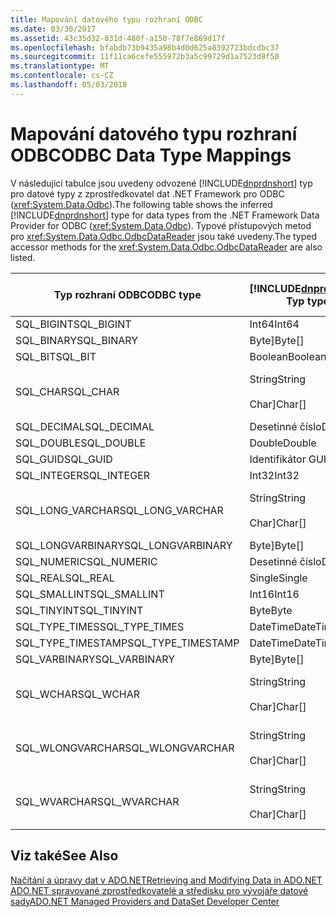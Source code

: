 ```yaml
---
title: Mapování datového typu rozhraní ODBC
ms.date: 03/30/2017
ms.assetid: 43c35d32-831d-480f-a150-78f7e869d17f
ms.openlocfilehash: bfabdb73b9435a98b4d0d625a8392723bdcdbc37
ms.sourcegitcommit: 11f11ca6cefe555972b3a5c99729d1a7523d8f50
ms.translationtype: MT
ms.contentlocale: cs-CZ
ms.lasthandoff: 05/03/2018
---
```

# <a name="odbc-data-type-mappings"></a><span data-ttu-id="b8b0b-102">Mapování datového typu rozhraní ODBC</span><span class="sxs-lookup"><span data-stu-id="b8b0b-102">ODBC Data Type Mappings</span></span>
<span data-ttu-id="b8b0b-103">V následující tabulce jsou uvedeny odvozené [!INCLUDE[dnprdnshort](../../../../includes/dnprdnshort-md.md)] typ pro datové typy z zprostředkovatel dat .NET Framework pro ODBC (<xref:System.Data.Odbc>).</span><span class="sxs-lookup"><span data-stu-id="b8b0b-103">The following table shows the inferred [!INCLUDE[dnprdnshort](../../../../includes/dnprdnshort-md.md)] type for data types from the .NET Framework Data Provider for ODBC (<xref:System.Data.Odbc>).</span></span> <span data-ttu-id="b8b0b-104">Typové přístupových metod pro <xref:System.Data.Odbc.OdbcDataReader> jsou také uvedeny.</span><span class="sxs-lookup"><span data-stu-id="b8b0b-104">The typed accessor methods for the <xref:System.Data.Odbc.OdbcDataReader> are also listed.</span></span>  
  
|<span data-ttu-id="b8b0b-105">Typ rozhraní ODBC</span><span class="sxs-lookup"><span data-stu-id="b8b0b-105">ODBC type</span></span>|[!INCLUDE[dnprdnshort](../../../../includes/dnprdnshort-md.md)]<span data-ttu-id="b8b0b-106"> Typ</span><span class="sxs-lookup"><span data-stu-id="b8b0b-106"> type</span></span>|[!INCLUDE[dnprdnshort](../../../../includes/dnprdnshort-md.md)]<span data-ttu-id="b8b0b-107"> typy přistupujícího objektu</span><span class="sxs-lookup"><span data-stu-id="b8b0b-107"> typed accessor</span></span>|  
|---------------|----------------------------------------------------------------------|--------------------------------------------------------------------------------|  
|<span data-ttu-id="b8b0b-108">SQL_BIGINT</span><span class="sxs-lookup"><span data-stu-id="b8b0b-108">SQL_BIGINT</span></span>|<span data-ttu-id="b8b0b-109">Int64</span><span class="sxs-lookup"><span data-stu-id="b8b0b-109">Int64</span></span>|<span data-ttu-id="b8b0b-110">GetInt64()</span><span class="sxs-lookup"><span data-stu-id="b8b0b-110">GetInt64()</span></span>|  
|<span data-ttu-id="b8b0b-111">SQL_BINARY</span><span class="sxs-lookup"><span data-stu-id="b8b0b-111">SQL_BINARY</span></span>|<span data-ttu-id="b8b0b-112">Byte]</span><span class="sxs-lookup"><span data-stu-id="b8b0b-112">Byte[]</span></span>|<span data-ttu-id="b8b0b-113">GetBytes()</span><span class="sxs-lookup"><span data-stu-id="b8b0b-113">GetBytes()</span></span>|  
|<span data-ttu-id="b8b0b-114">SQL_BIT</span><span class="sxs-lookup"><span data-stu-id="b8b0b-114">SQL_BIT</span></span>|<span data-ttu-id="b8b0b-115">Boolean</span><span class="sxs-lookup"><span data-stu-id="b8b0b-115">Boolean</span></span>|<span data-ttu-id="b8b0b-116">GetBoolean()</span><span class="sxs-lookup"><span data-stu-id="b8b0b-116">GetBoolean()</span></span>|  
|<span data-ttu-id="b8b0b-117">SQL_CHAR</span><span class="sxs-lookup"><span data-stu-id="b8b0b-117">SQL_CHAR</span></span>|<span data-ttu-id="b8b0b-118">String</span><span class="sxs-lookup"><span data-stu-id="b8b0b-118">String</span></span><br /><br /> <span data-ttu-id="b8b0b-119">Char]</span><span class="sxs-lookup"><span data-stu-id="b8b0b-119">Char[]</span></span>|<span data-ttu-id="b8b0b-120">Funkci GetString()</span><span class="sxs-lookup"><span data-stu-id="b8b0b-120">GetString()</span></span><br /><br /> <span data-ttu-id="b8b0b-121">GetChars()</span><span class="sxs-lookup"><span data-stu-id="b8b0b-121">GetChars()</span></span>|  
|<span data-ttu-id="b8b0b-122">SQL_DECIMAL</span><span class="sxs-lookup"><span data-stu-id="b8b0b-122">SQL_DECIMAL</span></span>|<span data-ttu-id="b8b0b-123">Desetinné číslo</span><span class="sxs-lookup"><span data-stu-id="b8b0b-123">Decimal</span></span>|<span data-ttu-id="b8b0b-124">GetDecimal()</span><span class="sxs-lookup"><span data-stu-id="b8b0b-124">GetDecimal()</span></span>|  
|<span data-ttu-id="b8b0b-125">SQL_DOUBLE</span><span class="sxs-lookup"><span data-stu-id="b8b0b-125">SQL_DOUBLE</span></span>|<span data-ttu-id="b8b0b-126">Double</span><span class="sxs-lookup"><span data-stu-id="b8b0b-126">Double</span></span>|<span data-ttu-id="b8b0b-127">GetDouble()</span><span class="sxs-lookup"><span data-stu-id="b8b0b-127">GetDouble()</span></span>|  
|<span data-ttu-id="b8b0b-128">SQL_GUID</span><span class="sxs-lookup"><span data-stu-id="b8b0b-128">SQL_GUID</span></span>|<span data-ttu-id="b8b0b-129">Identifikátor GUID</span><span class="sxs-lookup"><span data-stu-id="b8b0b-129">Guid</span></span>|<span data-ttu-id="b8b0b-130">GetGuid()</span><span class="sxs-lookup"><span data-stu-id="b8b0b-130">GetGuid()</span></span>|  
|<span data-ttu-id="b8b0b-131">SQL_INTEGER</span><span class="sxs-lookup"><span data-stu-id="b8b0b-131">SQL_INTEGER</span></span>|<span data-ttu-id="b8b0b-132">Int32</span><span class="sxs-lookup"><span data-stu-id="b8b0b-132">Int32</span></span>|<span data-ttu-id="b8b0b-133">GetInt32()</span><span class="sxs-lookup"><span data-stu-id="b8b0b-133">GetInt32()</span></span>|  
|<span data-ttu-id="b8b0b-134">SQL_LONG_VARCHAR</span><span class="sxs-lookup"><span data-stu-id="b8b0b-134">SQL_LONG_VARCHAR</span></span>|<span data-ttu-id="b8b0b-135">String</span><span class="sxs-lookup"><span data-stu-id="b8b0b-135">String</span></span><br /><br /> <span data-ttu-id="b8b0b-136">Char]</span><span class="sxs-lookup"><span data-stu-id="b8b0b-136">Char[]</span></span>|<span data-ttu-id="b8b0b-137">Funkci GetString()</span><span class="sxs-lookup"><span data-stu-id="b8b0b-137">GetString()</span></span><br /><br /> <span data-ttu-id="b8b0b-138">GetChars()</span><span class="sxs-lookup"><span data-stu-id="b8b0b-138">GetChars()</span></span>|  
|<span data-ttu-id="b8b0b-139">SQL_LONGVARBINARY</span><span class="sxs-lookup"><span data-stu-id="b8b0b-139">SQL_LONGVARBINARY</span></span>|<span data-ttu-id="b8b0b-140">Byte]</span><span class="sxs-lookup"><span data-stu-id="b8b0b-140">Byte[]</span></span>|<span data-ttu-id="b8b0b-141">GetBytes()</span><span class="sxs-lookup"><span data-stu-id="b8b0b-141">GetBytes()</span></span>|  
|<span data-ttu-id="b8b0b-142">SQL_NUMERIC</span><span class="sxs-lookup"><span data-stu-id="b8b0b-142">SQL_NUMERIC</span></span>|<span data-ttu-id="b8b0b-143">Desetinné číslo</span><span class="sxs-lookup"><span data-stu-id="b8b0b-143">Decimal</span></span>|<span data-ttu-id="b8b0b-144">GetDecimal()</span><span class="sxs-lookup"><span data-stu-id="b8b0b-144">GetDecimal()</span></span>|  
|<span data-ttu-id="b8b0b-145">SQL_REAL</span><span class="sxs-lookup"><span data-stu-id="b8b0b-145">SQL_REAL</span></span>|<span data-ttu-id="b8b0b-146">Single</span><span class="sxs-lookup"><span data-stu-id="b8b0b-146">Single</span></span>|<span data-ttu-id="b8b0b-147">GetFloat()</span><span class="sxs-lookup"><span data-stu-id="b8b0b-147">GetFloat()</span></span>|  
|<span data-ttu-id="b8b0b-148">SQL_SMALLINT</span><span class="sxs-lookup"><span data-stu-id="b8b0b-148">SQL_SMALLINT</span></span>|<span data-ttu-id="b8b0b-149">Int16</span><span class="sxs-lookup"><span data-stu-id="b8b0b-149">Int16</span></span>|<span data-ttu-id="b8b0b-150">GetInt16()</span><span class="sxs-lookup"><span data-stu-id="b8b0b-150">GetInt16()</span></span>|  
|<span data-ttu-id="b8b0b-151">SQL_TINYINT</span><span class="sxs-lookup"><span data-stu-id="b8b0b-151">SQL_TINYINT</span></span>|<span data-ttu-id="b8b0b-152">Byte</span><span class="sxs-lookup"><span data-stu-id="b8b0b-152">Byte</span></span>|<span data-ttu-id="b8b0b-153">GetByte()</span><span class="sxs-lookup"><span data-stu-id="b8b0b-153">GetByte()</span></span>|  
|<span data-ttu-id="b8b0b-154">SQL_TYPE_TIMES</span><span class="sxs-lookup"><span data-stu-id="b8b0b-154">SQL_TYPE_TIMES</span></span>|<span data-ttu-id="b8b0b-155">DateTime</span><span class="sxs-lookup"><span data-stu-id="b8b0b-155">DateTime</span></span>|<span data-ttu-id="b8b0b-156">GetDateTime()</span><span class="sxs-lookup"><span data-stu-id="b8b0b-156">GetDateTime()</span></span>|  
|<span data-ttu-id="b8b0b-157">SQL_TYPE_TIMESTAMP</span><span class="sxs-lookup"><span data-stu-id="b8b0b-157">SQL_TYPE_TIMESTAMP</span></span>|<span data-ttu-id="b8b0b-158">DateTime</span><span class="sxs-lookup"><span data-stu-id="b8b0b-158">DateTime</span></span>|<span data-ttu-id="b8b0b-159">GetDateTime()</span><span class="sxs-lookup"><span data-stu-id="b8b0b-159">GetDateTime()</span></span>|  
|<span data-ttu-id="b8b0b-160">SQL_VARBINARY</span><span class="sxs-lookup"><span data-stu-id="b8b0b-160">SQL_VARBINARY</span></span>|<span data-ttu-id="b8b0b-161">Byte]</span><span class="sxs-lookup"><span data-stu-id="b8b0b-161">Byte[]</span></span>|<span data-ttu-id="b8b0b-162">GetBytes()</span><span class="sxs-lookup"><span data-stu-id="b8b0b-162">GetBytes()</span></span>|  
|<span data-ttu-id="b8b0b-163">SQL_WCHAR</span><span class="sxs-lookup"><span data-stu-id="b8b0b-163">SQL_WCHAR</span></span>|<span data-ttu-id="b8b0b-164">String</span><span class="sxs-lookup"><span data-stu-id="b8b0b-164">String</span></span><br /><br /> <span data-ttu-id="b8b0b-165">Char]</span><span class="sxs-lookup"><span data-stu-id="b8b0b-165">Char[]</span></span>|<span data-ttu-id="b8b0b-166">Funkci GetString()</span><span class="sxs-lookup"><span data-stu-id="b8b0b-166">GetString()</span></span><br /><br /> <span data-ttu-id="b8b0b-167">GetChars()</span><span class="sxs-lookup"><span data-stu-id="b8b0b-167">GetChars()</span></span>|  
|<span data-ttu-id="b8b0b-168">SQL_WLONGVARCHAR</span><span class="sxs-lookup"><span data-stu-id="b8b0b-168">SQL_WLONGVARCHAR</span></span>|<span data-ttu-id="b8b0b-169">String</span><span class="sxs-lookup"><span data-stu-id="b8b0b-169">String</span></span><br /><br /> <span data-ttu-id="b8b0b-170">Char]</span><span class="sxs-lookup"><span data-stu-id="b8b0b-170">Char[]</span></span>|<span data-ttu-id="b8b0b-171">Funkci GetString()</span><span class="sxs-lookup"><span data-stu-id="b8b0b-171">GetString()</span></span><br /><br /> <span data-ttu-id="b8b0b-172">GetChars()</span><span class="sxs-lookup"><span data-stu-id="b8b0b-172">GetChars()</span></span>|  
|<span data-ttu-id="b8b0b-173">SQL_WVARCHAR</span><span class="sxs-lookup"><span data-stu-id="b8b0b-173">SQL_WVARCHAR</span></span>|<span data-ttu-id="b8b0b-174">String</span><span class="sxs-lookup"><span data-stu-id="b8b0b-174">String</span></span><br /><br /> <span data-ttu-id="b8b0b-175">Char]</span><span class="sxs-lookup"><span data-stu-id="b8b0b-175">Char[]</span></span>|<span data-ttu-id="b8b0b-176">Funkci GetString()</span><span class="sxs-lookup"><span data-stu-id="b8b0b-176">GetString()</span></span><br /><br /> <span data-ttu-id="b8b0b-177">GetChars()</span><span class="sxs-lookup"><span data-stu-id="b8b0b-177">GetChars()</span></span>|  
  
## <a name="see-also"></a><span data-ttu-id="b8b0b-178">Viz také</span><span class="sxs-lookup"><span data-stu-id="b8b0b-178">See Also</span></span>  
 [<span data-ttu-id="b8b0b-179">Načítání a úpravy dat v ADO.NET</span><span class="sxs-lookup"><span data-stu-id="b8b0b-179">Retrieving and Modifying Data in ADO.NET</span></span>](../../../../docs/framework/data/adonet/retrieving-and-modifying-data.md)  
 [<span data-ttu-id="b8b0b-180">ADO.NET spravované zprostředkovatelé a středisku pro vývojáře datové sady</span><span class="sxs-lookup"><span data-stu-id="b8b0b-180">ADO.NET Managed Providers and DataSet Developer Center</span></span>](http://go.microsoft.com/fwlink/?LinkId=217917)
